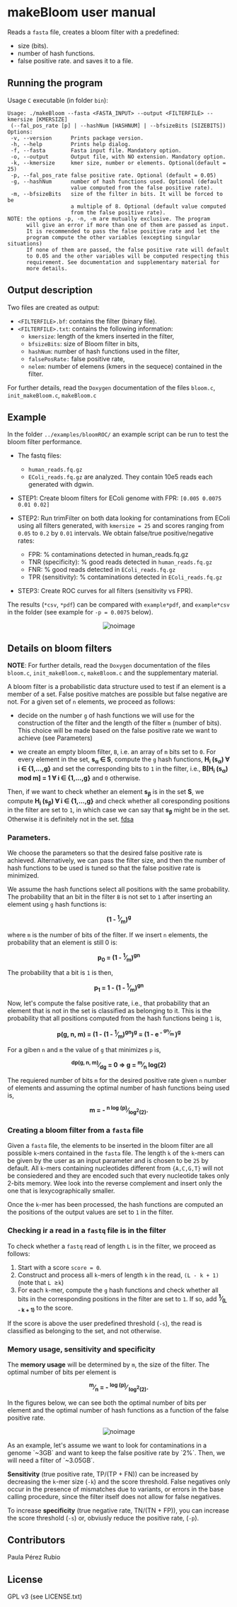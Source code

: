 # makeBloom user manual

Reads a `fasta` file, creates a bloom filter with a predefined:
 - size (bits). 
 - number of hash functions.
 - false positive rate.
and saves it to a file. 

## Running the program

Usage `C` executable (in folder `bin`): 

```
Usage: ./makeBloom --fasta <FASTA_INPUT> --output <FILTERFILE> --kmersize [KMERSIZE] 
 (--fal_pos_rate [p] | --hashNum [HASHNUM] | --bfsizeBits [SIZEBITS])
Options: 
 -v, --version      Prints package version.
 -h, --help         Prints help dialog.
 -f, --fasta        Fasta input file. Mandatory option.
 -o, --output       Output file, with NO extension. Mandatory option.
 -k, --kmersize     kmer size, number or elements. Optional(default = 25)
 -p, --fal_pos_rate false positive rate. Optional (default = 0.05)
 -g, --hashNum      number of hash functions used. Optional (default
                    value computed from the false positive rate).
 -m, --bfsizeBits   size of the filter in bits. It will be forced to be
                    a multiple of 8. Optional (default value computed
                    from the false positive rate).
NOTE: the options -p, -n, -m are mutually exclusive. The program 
      will give an error if more than one of them are passed as input.
      It is recommended to pass the false positive rate and let the 
      program compute the other variables (excepting singular situations)
      If none of them are passed, the false positive rate will default
      to 0.05 and the other variables will be computed respecting this
      requirement. See documentation and supplementary material for 
      more details.
```


## Output description

Two files are created as output: 
 - `<FILTERFILE>.bf`: contains the filter (binary file).
 - `<FILTERFILE>.txt`: contains the following information: 
   * `kmersize`: length of the kmers inserted in the filter, 
   * `bfsizeBits`: size of Bloom filter in bits,
   * `hashNum`: number of hash functions used in the filter, 
   * `falsePosRate:` false positive rate,
   * `nelem`: number of elemens (kmers in the sequece) contained in the filter.

For further details, read the `Doxygen` documentation of the files
`bloom.c`, `init_makeBloom.c`, `makeBloom.c`

## Example 

 In the folder `../examples/bloomROC/` an example script can be run to 
test the bloom filter performance.  
 - The fastq files:
   * `human_reads.fq.gz`
   * `EColi_reads.fq.gz`
   are analyzed. They contain 10e5 reads each generated with dgwin.
 - STEP1: Create bloom filters for EColi genome  with FPR:
   `[0.005 0.0075 0.01 0.02]`                                            

 - STEP2: Run trimFilter on both data looking for contaminations from EColi
          using all filters generated, with `kmersize = 25` and scores ranging
          from `0.05` to `0.2` by `0.01` intervals. We obtain false/true 
          positive/negative rates:
   * FPR: % contaminations detected in human_reads.fq.gz
   * TNR (specificity): % good reads detected in `human_reads.fq.gz`
   * FNR: % good reads detected in `EColi_reads.fq.gz`
   * TPR (sensitivity): % contaminations detected in `EColi_reads.fq.gz`
                                                                              
 - STEP3: Create ROC curves for all filters (sensitivity vs FPR).            

The results (`*csv`, `*pdf`) can be compared with `example*pdf`, and
`example*csv` in the folder (see example for `-p = 0.0075` below). 

<p align="center">
<img src=./pics/ROC_0p0075_bloom.png alt="noimage" title="ROC plots">
</p>


## Details on bloom filters

**NOTE**: For further details, read the `Doxygen` documentation of the files
`bloom.c`, `init_makeBloom.c`, `makeBloom.c` and the supplementary material.

A bloom filter is a probabilistic data structure used to test if an element
is a member of a set. False positive matches are possible but false negative 
are not. For a given set of `n` elements, we proceed as follows: 

- decide on the number `g` of hash functions we will use for the construction
of the filter and the length of the filter `m` (number of bits). This choice 
will be made based on the false positive rate we want to 
achieve (see Parameters)

- we create an empty bloom filter, `B`, i.e. an array of `m` bits set 
to `0`. For every element in the set,  **s<sub>&alpha;</sub> &isin; S**, compute 
the `g` hash functions,  **H<sub>i</sub> (s<sub>&alpha;</sub>) &forall; 
i  &isin; {1,...,g}** and set the corresponding bits to
`1` in the filter, i.e., 
**B[H<sub>i</sub> (s<sub>&alpha;</sub>) mod m] = 1 &forall; i &isin; 
{1,...,g}** and `0` otherwise. 

Then, if we want to check whether an element **s<sub>&beta;</sub>** is in 
the set **S**, we compute **H<sub>i</sub> (s<sub>&beta;</sub>) &forall;
i &isin; {1,...,g}** and check whether all coresponding positions in the 
filter are set to `1`, in which case we can say that **s<sub>&beta;</sub>** 
might be in the set. Otherwise it is definitely not in the set. 
[fdsa](http://www.google.es)

### Parameters. 

We choose the parameters so that the desired false positive rate is 
achieved. Alternatively, we can pass the filter size, and then the 
number of hash functions to be used is tuned so that the false positive
rate is minimized. 

We assume the hash functions select all positions with the same 
probability. The probability that an bit in the filter `B` is not 
set to `1` after inserting an element using `g` hash functions is: 

<p align="center"><b>
(1 - <sup>1</sup>&frasl;<sub>m</sub>)<sup>g</sup>
</b></p>

where `m` is the number of bits of the filter. If we insert `n` elements, 
the probability that an element is still 0 is: 

<p align="center"><b>
p<sub>0</sub> = (1 - <sup>1</sup>&frasl;<sub>m</sub>)<sup>gn</sup>
</b></p>

The probability that a bit is `1` is then, 

<p align="center"><b>
p<sub>1</sub> = 1 - (1 - <sup>1</sup>&frasl;<sub>m</sub>)<sup>gn</sup>
</b></p>

Now, let's compute the false positive rate, i.e., that probability that
an element that is not in the set is classified as belonging to it. This 
is the probability that all positions computed from the hash functions 
being `1` is, 

<p align="center"><b>
p(g, n, m) = (1 - (1 - <sup>1</sup>&frasl;<sub>m</sub>)<sup>gn</sup>)<sup>g</sup>
= (1 - e<sup> - <sup>gn</sup>&frasl;<sub>m</sub> </sup>)<sup>g</sup>
</b></p>

For a giben `n` and `m` the value of `g` that minimizes `p` is, 

<p align="center"><b>
<sup>dp(g, n, m)</sup>&frasl;<sub>dg</sub> = 0 &rArr; 
g = <sup>m</sup>&frasl;<sub>n</sub> log(2)
</b></p>

The requiered number of bits `m` for the desired positive rate given 
`n` number of elements and assuming the optimal number of hash functions 
being used is, 

<p align="center"><b>
m = - <sup>n log (p)</sup>&frasl;<sub>log<sup>2</sup>(2)</sub>.
</b></p>

### Creating a bloom filter from a `fasta` file

Given a `fasta` file, the elements to be inserted in the bloom filter are 
all possible `k`-mers contained in the `fasta` file. The length `k` of the 
`k`-mers can be given by the user as an input parameter and is chosen to 
be `25` by default. All `k`-mers containing nucleotides different from 
`{A,C,G,T}` will not be consiedered and they are encoded such that every
nucleotide takes only 2-bits memory. Wee look into the reverse complement 
and insert only the one that is lexycographically smaller. 

 Once the `k`-mer has been processed, the hash functions are computed an the 
positions of the output values are set to `1` in the filter. 


### Checking ir a read in a `fastq` file is in the filter

To check whether a `fastq` read of length `L` is in the filter, we 
proceed as follows: 

1. Start with a score `score = 0`. 
2. Construct and process all `k`-mers of length `k` in the read, `(L - k + 1)`
   (note that `L `&ge;`k`)
3. For each `k`-mer, compute the `g` hash functions and check whether all 
   bits in the corresponding positions in the filter are set to `1`. If so, 
   add  **<sup>1</sup>&frasl;<sub>(L - k + 1)</sub>** to the score. 

If the score is above the user predefined threshold (`-s`), 
the read is classified as belonging to the set, and not otherwise. 

### Memory usage, sensitivity and specificity

The **memory usage** will be determined by `m`, the size of the filter. The optimal
number of bits per element is

<p align="center"><b>
<sup>m</sup>&frasl;<sub>n</sub> = - <sup> log (p)</sup>&frasl;
<sub>log<sup>2</sup>(2)</sub>.
</b></p>

In the figures below, we can see both the optimal number of bits 
per element and the optimal number of hash functions as a function 
of the false positive rate. 


<p align="center">
<img src=./pics/bloomfilter.png alt="noimage" title="FDR plots">
</p>
As an example, let's assume we want to look for contaminations in a
genome `~3GB` and want to keep the false positive rate by `2%`. Then,
we will need a filter of `~3.05GB`. 

**Sensitivity** (true positive rate,  TP/(TP + FN)) can be increased 
by decreasing the `k`-mer size (`-k`) and the score threshold. False 
negatives only occur in the presence of mismatches due to variants, 
or errors in the base calling procedure, since the filter itself
does not allow for false negatives. 

To increase **specificity** (true negative rate, TN/(TN + FP)), you can increase
the score threshold (`-s`) or, obviusly reduce the positive rate, (`-p`). 



## Contributors

Paula Pérez Rubio 

## License

GPL v3 (see LICENSE.txt)
